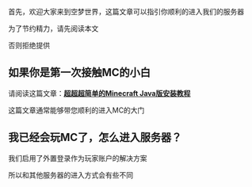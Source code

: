 首先，欢迎大家来到空梦世界，这篇文章可以指引你顺利的进入我们的服务器

为了节约精力，请先阅读本文

否则拒绝提供

## 如果你是第一次接触MC的小白

请阅读这篇文章：**[超超超简单的Minecraft Java版安装教程](https://mc.moeworld.tech/2020/02/27/%e8%b6%85%e8%b6%85%e8%b6%85%e7%ae%80%e5%8d%95%e7%9a%84minecraft-java%e7%89%88%e5%ae%89%e8%a3%85%e6%95%99%e7%a8%8b/)**

这篇文章通常能够带您顺利的进入MC的大门

## 我已经会玩MC了，怎么进入服务器？

我们启用了外置登录作为玩家账户的解决方案

所以和其他服务器的进入方式会有些不同

